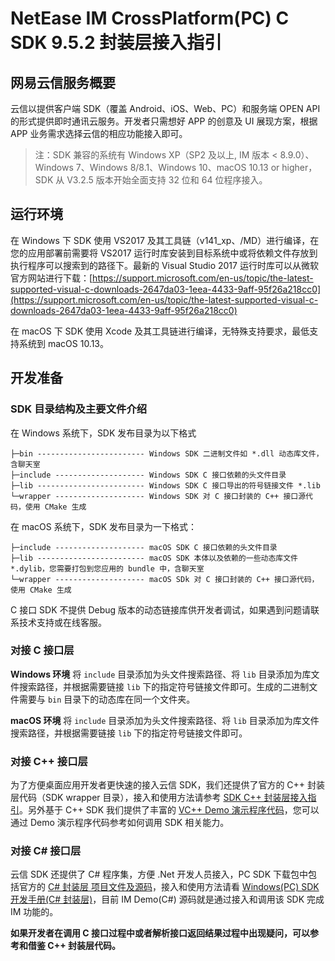 # NetEase IM CrossPlatform(PC) C SDK 9.5.2 封装层接入指引

## 网易云信服务概要

云信以提供客户端 SDK（覆盖 Android、iOS、Web、PC）和服务端 OPEN API 的形式提供即时通讯云服务。开发者只需想好 APP 的创意及 UI 展现方案，根据 APP 业务需求选择云信的相应功能接入即可。

> 注：SDK 兼容的系统有 Windows XP（SP2 及以上, IM 版本 < 8.9.0）、Windows 7、Windows 8/8.1、Windows 10、macOS 10.13 or higher，SDK 从 V3.2.5 版本开始全面支持 32 位和 64 位程序接入。

## 运行环境

在 Windows 下 SDK 使用 VS2017 及其工具链（v141_xp、/MD）进行编译，在您的应用部署前需要将 VS2017 运行时库安装到目标系统中或将依赖文件存放到执行程序可以搜索到的路径下。最新的 Visual Studio 2017 运行时库可以从微软官方网站进行下载：[https://support.microsoft.com/en-us/topic/the-latest-supported-visual-c-downloads-2647da03-1eea-4433-9aff-95f26a218cc0](https://support.microsoft.com/en-us/topic/the-latest-supported-visual-c-downloads-2647da03-1eea-4433-9aff-95f26a218cc0)

在 macOS 下 SDK 使用 Xcode 及其工具链进行编译，无特殊支持要求，最低支持系统到 macOS 10.13。

## 开发准备

### SDK 目录结构及主要文件介绍

在 Windows 系统下，SDK 发布目录为以下格式

```
├─bin ------------------------ Windows SDK 二进制文件如 *.dll 动态库文件，含聊天室
├─include -------------------- Windows SDK C 接口依赖的头文件目录
├─lib ------------------------ Windows SDK C 接口导出的符号链接文件 *.lib
└─wrapper -------------------- Windows SDK 对 C 接口封装的 C++ 接口源代码，使用 CMake 生成
```

在 macOS 系统下，SDK 发布目录为一下格式：

```
├─include -------------------- macOS SDK C 接口依赖的头文件目录
├─lib ------------------------ macOS SDK 本体以及依赖的一些动态库文件 *.dylib，您需要打包到您应用的 bundle 中，含聊天室
└─wrapper -------------------- macOS SDk 对 C 接口封装的 C++ 接口源代码，使用 CMake 生成
```

C 接口 SDK 不提供 Debug 版本的动态链接库供开发者调试，如果遇到问题请联系技术支持或在线客服。

### 对接 C 接口层

**Windows 环境** 将 `include` 目录添加为头文件搜索路径、将 `lib` 目录添加为库文件搜索路径，并根据需要链接 `lib` 下的指定符号链接文件即可。生成的二进制文件需要与 `bin` 目录下的动态库在同一个文件夹。

**macOS 环境** 将 `include` 目录添加为头文件搜索路径、将 `lib` 目录添加为库文件搜索路径，并根据需要链接 `lib` 下的指定符号链接文件即可。

### 对接 C++ 接口层

为了方便桌面应用开发者更快速的接入云信 SDK，我们还提供了官方的 C++ 封装层代码（SDK wrapper 目录），接入和使用方法请参考 [SDK C++ 封装层接入指引](https://doc.yunxin.163.com/docs/interface/%E5%8D%B3%E6%97%B6%E9%80%9A%E8%AE%AFWindows%E7%AB%AF/NIMSDKAPI_CPP/html/index.html)。另外基于 C++ SDK 我们提供了丰富的 [VC++ Demo 演示程序代码](https://github.com/netease-im/NIM_PC_Demo)，您可以通过 Demo 演示程序代码参考如何调用 SDK 相关能力。

### 对接 C# 接口层

云信 SDK 还提供了 C# 程序集，方便 .Net 开发人员接入，PC SDK 下载包中包括官方的 [C# 封装层 项目文件及源码](https://github.com/netease-im/NIM_PC_SDK-CSharp "target=_blank")，接入和使用方法请看 [Windows(PC) SDK 开发手册(C# 封装层)](http://dev.netease.im/docs/product/%E9%80%9A%E7%94%A8/Demo%E6%BA%90%E7%A0%81%E5%AF%BC%E8%AF%BB/PC%E9%80%9A%E7%94%A8/CSharp%E5%B0%81%E8%A3%85%E5%B1%82 "target=_blank")，目前 IM Demo(C#) 源码就是通过接入和调用该 SDK 完成 IM 功能的。

**如果开发者在调用 C 接口过程中或者解析接口返回结果过程中出现疑问，可以参考和借鉴 C++ 封装层代码。**
